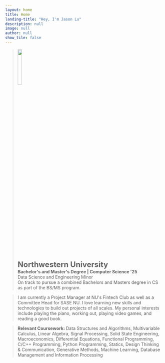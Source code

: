 ```yaml
---
layout: home
title: Home
landing-title: "Hey, I'm Jason Lu"
description: null
image: null
author: null
show_tile: false
---
```


<blockquote>
<div class="row">
<img id="nu" src="assets/images/Northwestern.png">
<div>
<b style="font-size:24px;">Northwestern University</b> 
<br/> <strong>Bachelor's and Master's Degree | Computer Science '25</strong>
<br/> Data Science and Engineering Minor 
<br/> On track to pursue a combined Bachelors and Masters degree in CS as part of the BS/MS program. </div>
</div>
</blockquote>

<blockquote>
I am currently a Project Manager at NU's Fintech Club as well as a Committee Head for SASE NU. I love learning new skills and technologies to build out projects of all scales. My personal interests include playing the piano, working out, playing video games, and reading a good book. 
</blockquote>

<blockquote>
    <b> Relevant Coursework: </b> Data Structures and Algorithms, Multivariable Calculus, Linear Algebra, Signal Processing, Solid State Engineering, Macroeconomics, Differential Equations, Functional Programming, C/C++ Programming, Python Programming, Statics, Design Thinking & Communication, Generative Methods, Machine Learning, Database Management and Information Processing 
</blockquote>

<style>
/* Extra small devices (phones, 600px and down) */
@media only screen and (max-width: 600px) {
    #nu {
    height:32%;
    width:32%;
    margin-bottom: 10px;
  }
}

/* Small devices (portrait tablets and large phones, 600px and up) */
@media only screen and (min-width: 600px) {
    #nu {
    height:30%;
    width:30%;
    margin-bottom: 10px;
  }
}

/* Medium devices (landscape tablets, 768px and up) */
@media only screen and (min-width: 768px) {
    #nu {
    height:17%;
    width:17%;
  }
}

/* Large devices (laptops/desktops, 992px and up) */
@media only screen and (min-width: 992px) {
    #nu {
    height:16%;
    width:16%;
  }
}

/* Extra large devices (large laptops and desktops, 1200px and up) */
@media only screen and (min-width: 1200px) {
    #nu {
    height:14%;
    width:14%;
  }
}
</style>
